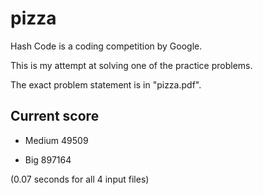 # pizza
Hash Code is a coding competition by Google.

This is my attempt at solving one of the practice problems.

The exact problem statement is in "pizza.pdf".

Current score
-------------

- Medium 49509 

- Big 897164 

(0.07 seconds for all 4 input files)
